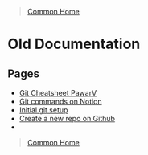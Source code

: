 >[Common Home](../README.md)
 
# Old Documentation 
 
## Pages
*  [Git Cheatsheet PawarV](GitCheatsheetPawarV.md)
*  [Git commands on Notion](GitCommandsNotion.md)
*  [Initial git setup](InitialGitSetup.md)
*  [Create a new repo on Github](CreateNewRepoOnGithub.md)
*  
 

 

 
>[Common Home](../README.md)